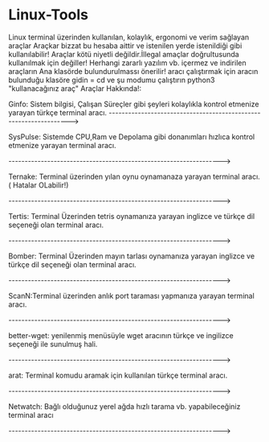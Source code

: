 # Linux-Tools
Linux terminal üzerinden kullanılan, kolaylık, ergonomi ve verim sağlayan araçlar
Araçkar bizzat bu hesaba aittir ve istenilen yerde istenildiği gibi kullanılabilir!
Araçlar kötü niyetli değildir.İllegal amaçlar doğrultusunda kullanılmak için değiller!
Herhangi zararlı yazılım vb. içermez ve indirilen araçların Ana klasörde bulundurulmassı önerilir!
aracı çalıştırmak için aracın bulunduğu klasöre gidin = cd <dizin>
ve şu modumu çalıştırın python3 "kullanacağınız araç"
Araçlar Hakkında!:

Ginfo: Sistem bilgisi, Çalışan Süreçler gibi şeyleri kolaylıkla kontrol etmenize
yarayan türkçe terminal aracı.
------------------------------------------------------------------>

SysPulse: Sistemde CPU,Ram ve Depolama gibi donanımları hızlıca
kontrol etmenize yarayan terminal aracı.

------------------------------------------------------------------>

Ternake: Terminal üzerinden yılan oynu oynamanaza yarayan terminal aracı. ( Hatalar OLabilir!)

------------------------------------------------------------------>

Tertis: Terminal Üzerinden tetris oynamanıza yarayan inglizce ve türkçe dil seçeneği olan terminal aracı.

------------------------------------------------------------------>

Bomber: Terminal Üzerinden mayın tarlası oynamanıza yarayan inglizce ve türkçe dil seçeneği olan terminal aracı.

------------------------------------------------------------------>

ScanN:Terminal üzerinden anlık port taraması yapmanıza yarayan terminal aracı.

------------------------------------------------------------------>

better-wget: yenilenmiş menüsüyle wget aracının türkçe ve ingilizce seçeneği ile sunulmuş hali.

------------------------------------------------------------------>

arat: Terminal komudu aramak için kullanılan türkçe terminal aracı.

------------------------------------------------------------------>

Netwatch: Bağlı olduğunuz yerel ağda hızlı tarama vb. yapabileceğiniz terminal aracı

------------------------------------------------------------------>
